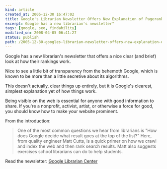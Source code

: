```yaml
--- 
kind: article
created_at: 2005-12-30 16:47:02
title: Google's Librarian Newsletter Offers New Explanation of Pagerank
excerpt: Google has a new librarian's newsletter"
tags: [google, seo, findability]
modified_on: 2008-04-05 06:41:27
status: publish 
path: /2005-12-30-googles-librarian-newsletter-offers-new-explanation-of-pagerank
---
```


Google has a new librarian's newsletter that offers a nice clear (and brief) look at how their rankings work. 

Nice to see a little bit of transparency from the behemoth Google, which is known to be more than a little secretive about its algorithms. 

This doesn't actually, clear things up entirely, but it is Google's clearest, simplest explanation yet of how things work. 

Being visible on the web is essential for anyone with good information to share. If you're a nonprofit, activist, artist, or otherwise a force for good, you should know how to make your website prominent. 

From the introduction: 

<blockquote class="large">
One of the most common questions we hear from librarians is "How does Google decide what result goes at the top of the list?" Here, from quality engineer Matt Cutts, is a quick primer on how we crawl and index the web and then rank search results. Matt also suggests exercises school librarians can do to help students. </blockquote>


Read the newsletter: <a href="http://www.google.com/newsletter/librarian/librarian_2005_12/article1.html">Google Librarian Center</a>